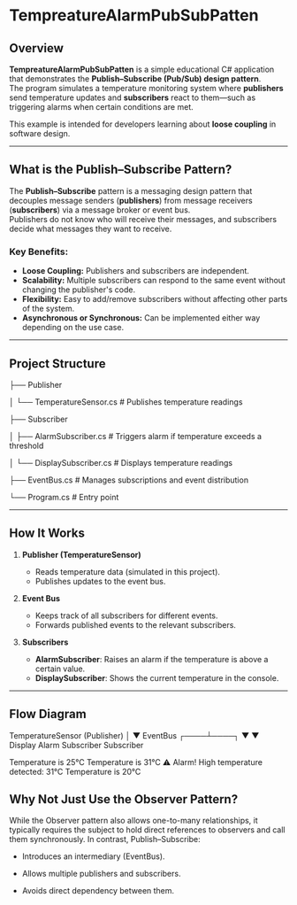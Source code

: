 # TempreatureAlarmPubSubPatten

## Overview
**TempreatureAlarmPubSubPatten** is a simple educational C# application that demonstrates the **Publish–Subscribe (Pub/Sub) design pattern**.  
The program simulates a temperature monitoring system where **publishers** send temperature updates and **subscribers** react to them—such as triggering alarms when certain conditions are met.

This example is intended for developers learning about **loose coupling** in software design.

---

## What is the Publish–Subscribe Pattern?

The **Publish–Subscribe** pattern is a messaging design pattern that decouples message senders (**publishers**) from message receivers (**subscribers**) via a message broker or event bus.  
Publishers do not know who will receive their messages, and subscribers decide what messages they want to receive.

### Key Benefits:
- **Loose Coupling:** Publishers and subscribers are independent.
- **Scalability:** Multiple subscribers can respond to the same event without changing the publisher's code.
- **Flexibility:** Easy to add/remove subscribers without affecting other parts of the system.
- **Asynchronous or Synchronous:** Can be implemented either way depending on the use case.

---

## Project Structure

├── Publisher

│ └── TemperatureSensor.cs # Publishes temperature readings

├── Subscriber

│ ├── AlarmSubscriber.cs # Triggers alarm if temperature exceeds a threshold

│ └── DisplaySubscriber.cs # Displays temperature readings

├── EventBus.cs # Manages subscriptions and event distribution

└── Program.cs # Entry point



---

## How It Works

1. **Publisher (TemperatureSensor)**  
   - Reads temperature data (simulated in this project).  
   - Publishes updates to the event bus.

2. **Event Bus**  
   - Keeps track of all subscribers for different events.  
   - Forwards published events to the relevant subscribers.

3. **Subscribers**  
   - **AlarmSubscriber**: Raises an alarm if the temperature is above a certain value.  
   - **DisplaySubscriber**: Shows the current temperature in the console.

---

## Flow Diagram


TemperatureSensor (Publisher)
        │
        ▼
     EventBus
   ┌────┴────┐
   ▼         ▼
Display   Alarm
Subscriber Subscriber

Temperature is 25°C
Temperature is 31°C
⚠️ Alarm! High temperature detected: 31°C
Temperature is 20°C

## Why Not Just Use the Observer Pattern?
While the Observer pattern also allows one-to-many relationships, it typically requires the subject to hold direct references to observers and call them synchronously.
In contrast, Publish–Subscribe:

- Introduces an intermediary (EventBus).

- Allows multiple publishers and subscribers.

- Avoids direct dependency between them.


